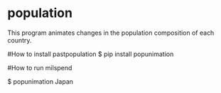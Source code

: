 # population
This program animates changes in the population composition of each country.

#How to install pastpopulation
$ pip install popunimation

#How to run milspend

$ popunimation Japan
